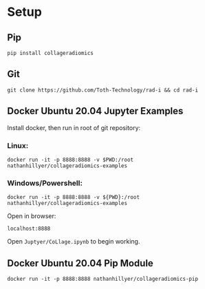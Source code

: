 # Setup

## Pip
```
pip install collageradiomics
```

## Git

```
git clone https://github.com/Toth-Technology/rad-i && cd rad-i
```

## Docker Ubuntu 20.04 Jupyter Examples

Install docker, then run in root of git repository:
### Linux:
```
docker run -it -p 8888:8888 -v $PWD:/root nathanhillyer/collageradiomics-examples
```
### Windows/Powershell:
```
docker run -it -p 8888:8888 -v ${PWD}:/root nathanhillyer/collageradiomics-examples
```

Open in browser:
```
localhost:8888
```

Open `Juptyer/CoLlage.ipynb` to begin working.

## Docker Ubuntu 20.04 Pip Module

```
docker run -it -p 8888:8888 nathanhillyer/collageradiomics-pip
```
